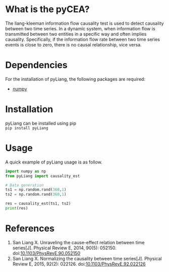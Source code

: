 # What is the pyCEA?
The liang-kleeman information flow causality test is used to detect causality between two time series. In a dynamic system, when information flow is transmitted between two entities in a specific way and often implies causality. Specifically, if the information flow rate between two time series events is close to zero, there is no causal relationship, vice versa.
# Dependencies
For the installation of pyLiang, the following packages are required:
* [numpy](https://numpy.org/)
# Installation
pyLiang can be installed using pip\
```pip install pyLiang```
# Usage
A quick example of pyLiang usage is as follow. 
```python
import numpy as np
from pyLiang import causality_est

# Data generation
ts1 = np.random.rand(360,1)
ts2 = np.random.rand(360,1)

res = causality_est(ts1, ts2)
print(res)
```
# References
1. San Liang X. Unraveling the cause-effect relation between time series[J]. Physical Review E, 2014, 90(5): 052150. doi:[10.1103/PhysRevE.90.052150](https://link.aps.org/doi/10.1103/PhysRevE.90.052150)
2. San Liang X. Normalizing the causality between time series[J]. Physical Review E, 2015, 92(2): 022126. doi:[10.1103/PhysRevE.92.022126](https://link.aps.org/doi/10.1103/PhysRevE.92.022126)